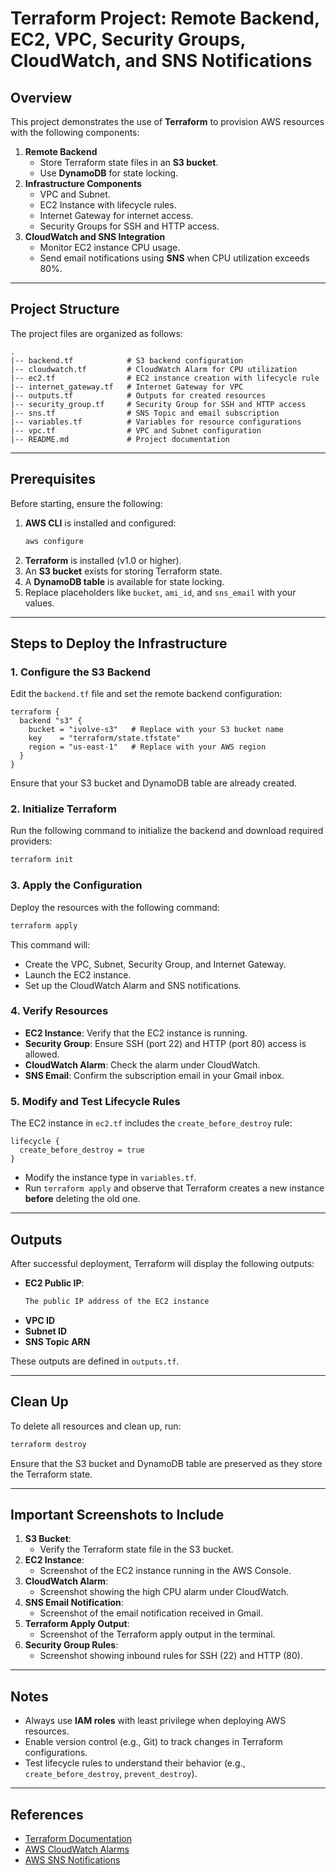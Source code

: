 # Terraform Project: Remote Backend, EC2, VPC, Security Groups, CloudWatch, and SNS Notifications

## Overview
This project demonstrates the use of **Terraform** to provision AWS resources with the following components:

1. **Remote Backend**
   - Store Terraform state files in an **S3 bucket**.
   - Use **DynamoDB** for state locking.
2. **Infrastructure Components**
   - VPC and Subnet.
   - EC2 Instance with lifecycle rules.
   - Internet Gateway for internet access.
   - Security Groups for SSH and HTTP access.
3. **CloudWatch and SNS Integration**
   - Monitor EC2 instance CPU usage.
   - Send email notifications using **SNS** when CPU utilization exceeds 80%.

---

## Project Structure
The project files are organized as follows:

```plaintext
.
|-- backend.tf            # S3 backend configuration
|-- cloudwatch.tf         # CloudWatch Alarm for CPU utilization
|-- ec2.tf                # EC2 instance creation with lifecycle rule
|-- internet_gateway.tf   # Internet Gateway for VPC
|-- outputs.tf            # Outputs for created resources
|-- security_group.tf     # Security Group for SSH and HTTP access
|-- sns.tf                # SNS Topic and email subscription
|-- variables.tf          # Variables for resource configurations
|-- vpc.tf                # VPC and Subnet configuration
|-- README.md             # Project documentation
```

---

## Prerequisites
Before starting, ensure the following:

1. **AWS CLI** is installed and configured:
   ```bash
   aws configure
   ```
2. **Terraform** is installed (v1.0 or higher).
3. An **S3 bucket** exists for storing Terraform state.
4. A **DynamoDB table** is available for state locking.
5. Replace placeholders like `bucket`, `ami_id`, and `sns_email` with your values.

---

## Steps to Deploy the Infrastructure

### 1. Configure the S3 Backend
Edit the `backend.tf` file and set the remote backend configuration:
```hcl
terraform {
  backend "s3" {
    bucket = "ivolve-s3"   # Replace with your S3 bucket name
    key    = "terraform/state.tfstate"
    region = "us-east-1"   # Replace with your AWS region
  }
}
```
Ensure that your S3 bucket and DynamoDB table are already created.

### 2. Initialize Terraform
Run the following command to initialize the backend and download required providers:
```bash
terraform init
```

### 3. Apply the Configuration
Deploy the resources with the following command:
```bash
terraform apply
```
This command will:
- Create the VPC, Subnet, Security Group, and Internet Gateway.
- Launch the EC2 instance.
- Set up the CloudWatch Alarm and SNS notifications.

### 4. Verify Resources
- **EC2 Instance**: Verify that the EC2 instance is running.
- **Security Group**: Ensure SSH (port 22) and HTTP (port 80) access is allowed.
- **CloudWatch Alarm**: Check the alarm under CloudWatch.
- **SNS Email**: Confirm the subscription email in your Gmail inbox.

### 5. Modify and Test Lifecycle Rules
The EC2 instance in `ec2.tf` includes the `create_before_destroy` rule:
```hcl
lifecycle {
  create_before_destroy = true
}
```
- Modify the instance type in `variables.tf`.
- Run `terraform apply` and observe that Terraform creates a new instance **before** deleting the old one.

---

## Outputs
After successful deployment, Terraform will display the following outputs:

- **EC2 Public IP**:
  ```bash
  The public IP address of the EC2 instance
  ```
- **VPC ID**
- **Subnet ID**
- **SNS Topic ARN**

These outputs are defined in `outputs.tf`.

---

## Clean Up
To delete all resources and clean up, run:
```bash
terraform destroy
```
Ensure that the S3 bucket and DynamoDB table are preserved as they store the Terraform state.

---

## Important Screenshots to Include
1. **S3 Bucket**:
   - Verify the Terraform state file in the S3 bucket.
2. **EC2 Instance**:
   - Screenshot of the EC2 instance running in the AWS Console.
3. **CloudWatch Alarm**:
   - Screenshot showing the high CPU alarm under CloudWatch.
4. **SNS Email Notification**:
   - Screenshot of the email notification received in Gmail.
5. **Terraform Apply Output**:
   - Screenshot of the Terraform apply output in the terminal.
6. **Security Group Rules**:
   - Screenshot showing inbound rules for SSH (22) and HTTP (80).

---

## Notes
- Always use **IAM roles** with least privilege when deploying AWS resources.
- Enable version control (e.g., Git) to track changes in Terraform configurations.
- Test lifecycle rules to understand their behavior (e.g., `create_before_destroy`, `prevent_destroy`).

---

## References
- [Terraform Documentation](https://developer.hashicorp.com/terraform/docs)
- [AWS CloudWatch Alarms](https://docs.aws.amazon.com/AmazonCloudWatch/latest/monitoring/AlarmThatSendsEmail.html)
- [AWS SNS Notifications](https://docs.aws.amazon.com/sns/latest/dg/sns-getting-started.html)
